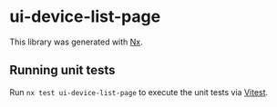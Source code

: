 # ui-device-list-page

This library was generated with [Nx](https://nx.dev).

## Running unit tests

Run `nx test ui-device-list-page` to execute the unit tests via [Vitest](https://vitest.dev/).
